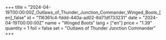 +++
title = "2024-04-19T00:00:00Z_Outlaws_of_Thunder_Junction_Commander_Winged_Boots_[en]_false"
id = "116361c4-fddd-440a-ad02-8d71df733231"
date = "2024-04-19T00:00:00Z"
name = "Winged Boots"
lang = ["en"]
price = "1.39"
quantity = 1
foil = false
set = "Outlaws of Thunder Junction Commander"
+++
